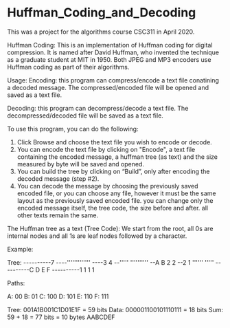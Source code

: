 # Huffman_Coding_and_Decoding

This was a project for the algorithms course CSC311 in April 2020.

Huffman Coding:
This is an implementation of Huffman coding for digital compression.
It is named after David Huffman, who invented the technique as a graduate student at MIT in 1950.
Both JPEG and MP3 encoders use Huffman coding as part of their algorithms.

Usage:
Encoding: this program can compress/encode a text file conatining a decoded message.
The compressed/encoded file will be opened and saved as a text file.

Decoding: this program can decompress/decode a text file.
The decompressed/decoded file will be saved as a text file.

To use this program, you can do the following:

1. Click Browse and choose the text file you wish to encode or decode.
2. You can encode the text file by clicking on
"Encode", a text file containing the encoded message, a huffman tree (as text) and the size measured by byte will be saved and opened.
3. You can build the tree by clicking on “Build”, only after encoding the decoded message (step #2).
4. You can decode the message by choosing the previously saved encoded file,
or you can choose any file, however it must be the same layout as the previously saved encoded file.
you can change only the encoded message itself, the tree code, the size before and after.
all other texts remain the same.

The Huffman tree as a text (Tree Code):
We start from the root, all 0s are internal nodes and all 1s are leaf nodes followed by a character.

Example:

Tree:
----------7
----'''''''''''''
----3           4
--'''''     ''''''''''
--A   B     2       2
--2   1   ''''''  '''''
----------C   D   E   F
----------1   1   1   1

Paths:

A: 00
B: 01
C: 100
D: 101
E: 110
F: 111

Tree: 001A1B001C1D01E1F = 59 bits
Data: 000001100101110111 = 18 bits
Sum: 59 + 18 = 77 bits = 10 bytes
AABCDEF
